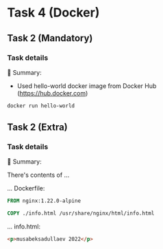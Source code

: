 # Task 4 (Docker)

## Task 2 (Mandatory)

### Task details

:memo: Summary:
- Used hello-world docker image from Docker Hub (https://hub.docker.com)

``` bash
docker run hello-world
```

## Task 2 (Extra)

### Task details

:memo: Summary:

There's contents of ...

... Dockerfile:
``` Dockerfile
FROM nginx:1.22.0-alpine

COPY ./info.html /usr/share/nginx/html/info.html
```

... info.html:
``` html
<p>musabeksadullaev 2022</p>
```
